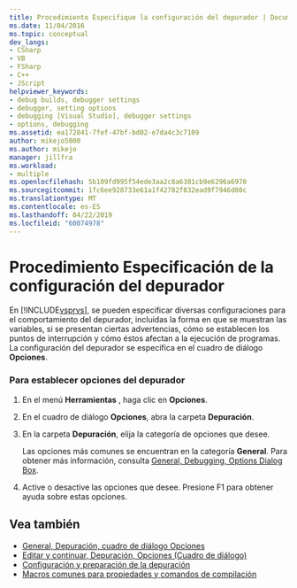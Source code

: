 ```yaml
---
title: Procedimiento Especifique la configuración del depurador | Documentos de Microsoft
ms.date: 11/04/2016
ms.topic: conceptual
dev_langs:
- CSharp
- VB
- FSharp
- C++
- JScript
helpviewer_keywords:
- debug builds, debugger settings
- debugger, setting options
- debugging [Visual Studio], debugger settings
- options, debugging
ms.assetid: ea172841-7fef-47bf-bd02-e7da4c3c7109
author: mikejo5000
ms.author: mikejo
manager: jillfra
ms.workload:
- multiple
ms.openlocfilehash: 5b109fd995f54ede3aa2c8a6381cb9e6296a6970
ms.sourcegitcommit: 1fc6ee928733e61a1f42782f832ead9f7946d00c
ms.translationtype: MT
ms.contentlocale: es-ES
ms.lasthandoff: 04/22/2019
ms.locfileid: "60074978"
---
```

# <a name="how-to-specify-debugger-settings"></a>Procedimiento Especificación de la configuración del depurador
En [!INCLUDE[vsprvs](../code-quality/includes/vsprvs_md.md)], se pueden especificar diversas configuraciones para el comportamiento del depurador, incluidas la forma en que se muestran las variables, si se presentan ciertas advertencias, cómo se establecen los puntos de interrupción y cómo éstos afectan a la ejecución de programas. La configuración del depurador se especifica en el cuadro de diálogo **Opciones**.

### <a name="to-set-debugger-options"></a>Para establecer opciones del depurador

1. En el menú **Herramientas** , haga clic en **Opciones**.

2. En el cuadro de diálogo **Opciones**, abra la carpeta **Depuración**.

3. En la carpeta **Depuración**, elija la categoría de opciones que desee.

     Las opciones más comunes se encuentran en la categoría **General**. Para obtener más información, consulta [General, Debugging, Options Dialog Box](../debugger/general-debugging-options-dialog-box.md).

4. Active o desactive las opciones que desee. Presione F1 para obtener ayuda sobre estas opciones.

## <a name="see-also"></a>Vea también
- [General, Depuración, cuadro de diálogo Opciones](../debugger/general-debugging-options-dialog-box.md)
- [Editar y continuar, Depuración, Opciones (Cuadro de diálogo)](https://msdn.microsoft.com/library/bcew296c.aspx)
- [Configuración y preparación de la depuración](../debugger/debugger-settings-and-preparation.md)
- [Macros comunes para propiedades y comandos de compilación](/cpp/ide/common-macros-for-build-commands-and-properties)